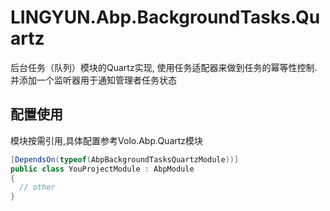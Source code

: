 # LINGYUN.Abp.BackgroundTasks.Quartz

后台任务（队列）模块的Quartz实现, 使用任务适配器来做到任务的幂等性控制.  
并添加一个监听器用于通知管理者任务状态  

## 配置使用

模块按需引用,具体配置参考Volo.Abp.Quartz模块  

```csharp
[DependsOn(typeof(AbpBackgroundTasksQuartzModule))]
public class YouProjectModule : AbpModule
{
  // other
}
```

